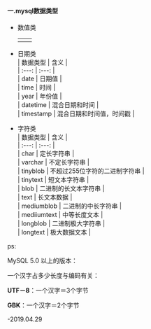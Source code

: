#### 一.mysql数据类型

* 数值类  


  |  |  |
  | :--- | :--- |
  |  |  |

* 日期类  
  \| 数据类型 \| 含义 \|  
  \| :---: \| :---: \|  
  \| date \| 日期值 \|  
  \| time \| 时间 \|  
  \| year \| 年份值 \|  
  \| datetime \| 混合日期和时间 \|  
  \| timestamp \| 混合日期和时间值，时间戳 \|

* 字符类  
  \| 数据类型 \| 含义 \|  
  \| :---: \| :---: \|  
  \| char \| 定长字符串 \|  
  \| varchar \| 不定长字符串 \|  
  \| tinyblob \| 不超过255位字符的二进制字符串 \|  
  \| tinytext \| 短文本字符串 \|  
  \| blob \| 二进制的长文本字符串 \|  
  \| text \| 长文本数据 \|  
  \| mediumblob \| 二进制的中长字符串 \|  
  \| mediiumtext \| 中等长度文本 \|  
  \| longblob \| 二进制极大字符串 \|  
  \| longtext \| 极大数据文本 \|

ps:

MySQL 5.0 以上的版本：

一个汉字占多少长度与编码有关：

**UTF－8**：一个汉字＝3个字节

**GBK**：一个汉字＝2个字节

-2019.04.29


